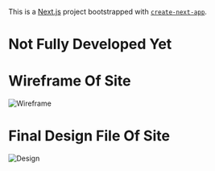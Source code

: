 This is a [Next.js](https://nextjs.org) project bootstrapped with [`create-next-app`](https://nextjs.org/docs/app/api-reference/cli/create-next-app).

# Not Fully Developed Yet

# Wireframe Of Site 

![Wireframe](https://imagedelivery.net/QW0bMmszwT7H1KYN0qIv0Q/24bfa8da-a20e-4100-304e-1346aa0fee00/wireframe)

# Final Design File Of Site

![Design](https://imagedelivery.net/QW0bMmszwT7H1KYN0qIv0Q/40b27ea5-2681-4902-62dd-d9ba83655200/design)
